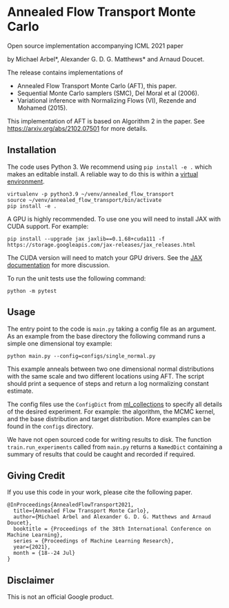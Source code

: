 # Annealed Flow Transport Monte Carlo

Open source implementation accompanying ICML 2021 paper

by Michael Arbel*, Alexander G. D. G. Matthews* and Arnaud Doucet.

The release contains implementations of
* Annealed Flow Transport Monte Carlo (AFT), this paper.
* Sequential Monte Carlo samplers (SMC), Del Moral et al (2006).
* Variational inference with Normalizing Flows (VI), Rezende and Mohamed (2015).

This implementation of AFT is based on Algorithm 2 in the paper.
See https://arxiv.org/abs/2102.07501 for more details.

## Installation

The code uses Python 3. We recommend using `pip install -e .` which makes an
editable install. A reliable way to do this is within a
[virtual environment](https://docs.python-guide.org/dev/virtualenvs/).

```
virtualenv -p python3.9 ~/venv/annealed_flow_transport
source ~/venv/annealed_flow_transport/bin/activate
pip install -e .
```

A GPU is highly recommended. To use one you will need to install JAX with CUDA
support. For example:

```
pip install --upgrade jax jaxlib==0.1.68+cuda111 -f
https://storage.googleapis.com/jax-releases/jax_releases.html
```

The CUDA version will need to match your GPU drivers.
See the [JAX documentation](https://github.com/google/jax#installation) for more
discussion.

To run the unit tests use the following command:

```
python -m pytest
```

## Usage

The entry point to the code is `main.py` taking a config file as an argument.
As an example from the base directory the following command runs a simple
one dimensional toy example:

```
python main.py --config=configs/single_normal.py
```

This example anneals between two one dimensional normal distributions with the
same scale and two different locations using AFT. The script should print a
sequence of steps and return a log normalizing constant estimate.

The config files use the `ConfigDict` from
[ml_collections](https://github.com/google/ml_collections) to specify all
details of the desired experiment. For example: the algorithm, the MCMC kernel,
and the base distribution and target distribution. More examples can be found in
the `configs` directory.

We have not open sourced code for writing results to disk. The function
`train.run_experiments` called from `main.py` returns a `NamedDict` containing a
summary of results that could be caught and recorded if required.

## Giving Credit

If you use this code in your work, please cite the following paper.

```
@InProceedings{AnnealedFlowTransport2021,
  title={Annealed Flow Transport Monte Carlo},
  author={Michael Arbel and Alexander G. D. G. Matthews and Arnaud Doucet},
  booktitle = {Proceedings of the 38th International Conference on Machine Learning},
  series = {Proceedings of Machine Learning Research},
  year={2021},
  month = {18--24 Jul}
}
```

## Disclaimer

This is not an official Google product.
